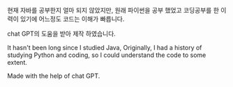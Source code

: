 현재 자바를 공부한지 얼마 되지 않았지만,
원래 파이썬을 공부 했었고 코딩공부를 한 이력이 있기에 어느정도 코드는 이해가 빠릅니다.

chat GPT의 도움을 받아 제작 하였습니다.


It hasn't been long since I studied Java,
Originally, I had a history of studying Python and coding, so I could understand the code to some extent.

Made with the help of chat GPT.
